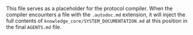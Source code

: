 This file serves as a placeholder for the protocol compiler.
When the compiler encounters a file with the `.autodoc.md` extension,
it will inject the full contents of `knowledge_core/SYSTEM_DOCUMENTATION.md`
at this position in the final `AGENTS.md` file.